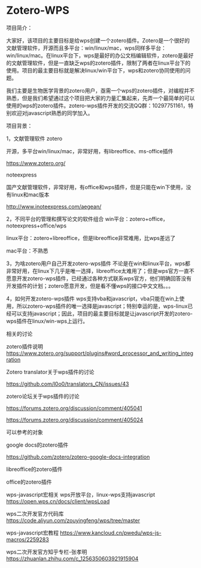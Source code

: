 # Zotero-WPS

项目简介：

大家好，该项目的主要目标是给wps创建一个zotero插件。Zotero是一个很好的文献管理软件，开源而且多平台：win/linux/mac，wps同样多平台：win/linux/mac。在linux平台下，wps是最好的办公文档编辑软件，zotero是最好的文献管理软件，但是一直缺乏wps的zotero插件，限制了两者在linux平台下的使用。项目的最主要目标就是解决linux/win平台下，wps和zotero协同使用的问题。

我们主要是生物医学背景的zotero用户，亟需一个wps的zotero插件，对编程并不熟悉，但是我们希望通过这个项目把大家的力量汇集起来，先弄一个最简单的可以使用的wps的zotero插件。zotero-wps插件开发的交流QQ群：10297751161，特别欢迎对javascript熟悉的同学加入。

项目背景：

1，文献管理软件
zotero

开源，多平台win/linux/mac，非常好用，有libreoffice、ms-office插件

https://www.zotero.org/

noteexpress

国产文献管理软件，非常好用，有office和wps插件，但是只能在win下使用，没有linux和mac版本

http://www.inoteexpress.com/aegean/

2，不同平台的管理和撰写论文的软件组合
win平台：zotero+office，noteexpress+office/wps

linux平台：zotero+libreoffice，但是libreoffice非常难用，比wps差远了

mac平台：不熟悉

3，为啥zotero用户自己开发zotero-wps插件
不论是在win和linux平台，wps都非常好用，在linux下几乎是唯一选择，libreoffice太难用了；但是wps官方一直不愿意开发zotero-wps插件，已经通过各种方式联系wps官方，他们明确回答没有开发插件的计划；zotero愿意开发，但是看不懂wps的接口中文文档。。。

4，如何开发zotero-wps插件
wps支持vba和javascript，vba只能在win上使用，所以zotero-wps插件的唯一选择是javascript；特别幸运的是，wps-linux已经可以支持javascript；因此，项目的最主要目标就是让javascript开发的zotero-wps插件在linux/win-wps上运行。

相关的讨论

zotero插件说明
https://www.zotero.org/support/plugins#word_processor_and_writing_integration

Zotero translator关于wps插件的讨论

https://github.com/l0o0/translators_CN/issues/43

zotero论坛关于wps插件的讨论

https://forums.zotero.org/discussion/comment/405041

https://forums.zotero.org/discussion/comment/405024

可以参考的对象

google docs的zotero插件

https://github.com/zotero/zotero-google-docs-integration

libreoffice的zotero插件

office的zotero插件

wps-javascript宏相关
wps开放平台，linux-wps支持javascript
https://open.wps.cn/docs/client/wpsLoad

wps二次开发官方代码库
https://code.aliyun.com/zouyingfeng/wps/tree/master

wps-javascript宏教程
https://www.kancloud.cn/pwedu/wps-js-macros/2259283

wps二次开发官方知乎专栏-张孝明
https://zhuanlan.zhihu.com/c_1256350603921915904


